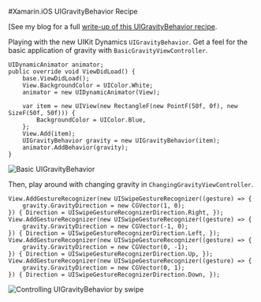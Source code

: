 #Xamarin.iOS UIGravityBehavior Recipe

[See my blog for a full [write-up of this UIGravityBehavior recipe](http://pdev.co/1gYRs1W).

Playing with the new UIKit Dynamics `UIGravityBehavior`. Get a feel for the basic application of gravity with `BasicGravityViewController`.

    UIDynamicAnimator animator;
    public override void ViewDidLoad() {
        base.ViewDidLoad();
        View.BackgroundColor = UIColor.White;
        animator = new UIDynamicAnimator(View);

        var item = new UIView(new RectangleF(new PointF(50f, 0f), new SizeF(50f, 50f))) {
            BackgroundColor = UIColor.Blue,
        };
        View.Add(item);
        UIGravityBehavior gravity = new UIGravityBehavior(item);
        animator.AddBehavior(gravity);
    }

![Basic UIGravityBehavior](https://raw.github.com/patridge/UIGravityBehaviorRecipe/master/Screenshots/BasicUIGravityBehavior.gif)

Then, play around with changing gravity in `ChangingGravityViewController`.

    View.AddGestureRecognizer(new UISwipeGestureRecognizer((gesture) => {
        gravity.GravityDirection = new CGVector(1, 0);
    }) { Direction = UISwipeGestureRecognizerDirection.Right, });
    View.AddGestureRecognizer(new UISwipeGestureRecognizer((gesture) => {
        gravity.GravityDirection = new CGVector(-1, 0);
    }) { Direction = UISwipeGestureRecognizerDirection.Left, });
    View.AddGestureRecognizer(new UISwipeGestureRecognizer((gesture) => {
        gravity.GravityDirection = new CGVector(0, -1);
    }) { Direction = UISwipeGestureRecognizerDirection.Up, });
    View.AddGestureRecognizer(new UISwipeGestureRecognizer((gesture) => {
        gravity.GravityDirection = new CGVector(0, 1);
    }) { Direction = UISwipeGestureRecognizerDirection.Down, });

![Controlling UIGravityBehavior by swipe](https://raw.github.com/patridge/UIGravityBehaviorRecipe/master/Screenshots/ChangingUIGravityBehavior.gif)
